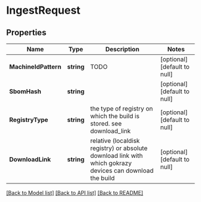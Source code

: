 # IngestRequest

## Properties
Name | Type | Description | Notes
------------ | ------------- | ------------- | -------------
**MachineIdPattern** | **string** | TODO | [optional] [default to null]
**SbomHash** | **string** |  | [optional] [default to null]
**RegistryType** | **string** | the type of registry on which the build is stored. see download_link | [optional] [default to null]
**DownloadLink** | **string** | relative (localdisk registry) or absolute download link with which gokrazy devices can download the build | [optional] [default to null]

[[Back to Model list]](../README.md#documentation-for-models) [[Back to API list]](../README.md#documentation-for-api-endpoints) [[Back to README]](../README.md)

